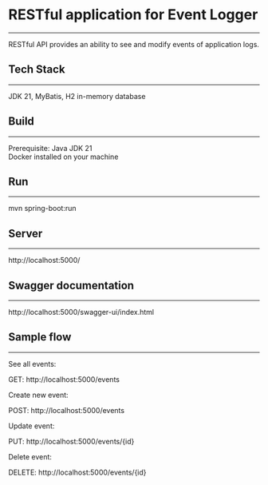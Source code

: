 # RESTful application for Event Logger

---

RESTful API provides an ability to see and modify events of application logs.

## **Tech Stack**

---

JDK 21, MyBatis, H2 in-memory database

## **Build**

---

Prerequisite: Java JDK 21  
Docker installed on your machine

## **Run**

---
 
mvn spring-boot:run

## **Server**

---

http://localhost:5000/

## **Swagger documentation**

---

http://localhost:5000/swagger-ui/index.html

## **Sample flow**

---

See all events:

GET: http://localhost:5000/events

Create new event:

POST: http://localhost:5000/events

Update event:

PUT: http://localhost:5000/events/{id}

Delete event:

DELETE: http://localhost:5000/events/{id}
